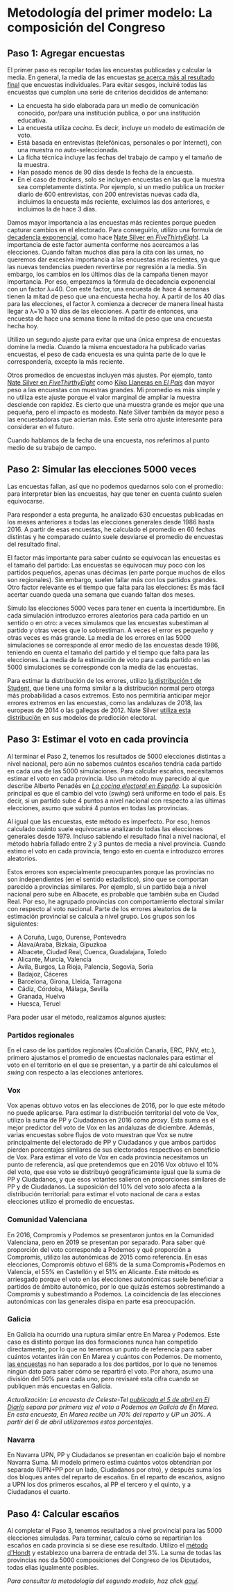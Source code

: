 # Metodología del primer modelo: La composición del Congreso

## Paso 1: Agregar encuestas

El primer paso es recopilar todas las encuestas publicadas y calcular la media. En general, la media de las encuestas [se acerca más al resultado final](https://fivethirtyeight.com/features/the-polls-are-all-right/) que encuestas individuales. Para evitar sesgos, incluiré todas las encuestas que cumplan una serie de criterios decididos de antemano:
* La encuesta ha sido elaborada para un medio de comunicación conocido, por/para una institución publica, o por una institución educativa.
* La encuesta utiliza *cocina*. Es decir, incluye un modelo de estimación de voto.
* Está basada en entrevistas (telefónicas, personales o por Internet), con una muestra no auto-seleccionada.
* La ficha técnica incluye las fechas del trabajo de campo y el tamaño de la muestra.
* Han pasado menos de 90 días desde la fecha de la encuesta.
* En el caso de *trackers*, solo se incluyen encuestas en las que la muestra sea completamente distinta. Por ejemplo, si un medio publica un *tracker* diario de 600 entrevistas, con 200 entrevistas nuevas cada día, incluimos la encuesta más reciente, excluimos las dos anteriores, e incluimos la de hace 3 días.

Damos mayor importancia a las encuestas más recientes porque pueden capturar cambios en el electorado. Para conseguirlo, utilizo una formula de [decadencia exponencial](https://en.wikipedia.org/wiki/Exponential_decay), como hace [Nate Silver en *FiveThirtyEight*](https://fivethirtyeight.com/features/how-the-fivethirtyeight-senate-forecast-model-works/). La importancia de este factor aumenta conforme nos acercamos a las elecciones. Cuando faltan muchos días para la cita con las urnas, no queremos dar excesiva importancia a las encuestas más recientes, ya que las nuevas tendencias pueden revertirse por regresión a la media. Sin embargo, los cambios en los últimos días de la campaña tienen mayor importancia. Por eso, empezamos la fórmula de decadencia exponencial con un factor λ=40. Con este factor, una encuesta de hace 4 semanas tienen la mitad de peso que una encuesta hecha hoy. A partir de los 40 días para las elecciones, el factor λ comienza a decrecer de manera lineal hasta llegar a λ=10 a 10 días de las elecciones. A partir de entonces, una encuesta de hace una semana tiene la mitad de peso que una encuesta hecha hoy.

Utilizo un segundo ajuste para evitar que una única empresa de encuestas domine la media. Cuando la misma encuestadora ha publicado varias encuestas, el peso de cada encuesta es una quinta parte de lo que le correspondería, excepto la más reciente.

Otros promedios de encuestas incluyen más ajustes. Por ejemplo, tanto [Nate Silver en *FiveThirthyEight*](https://fivethirtyeight.com/features/how-the-fivethirtyeight-senate-forecast-model-works/) como [Kiko Llaneras en *El País*](https://elpais.com/politica/2018/11/28/actualidad/1543408692_128203.html) dan mayor peso a las encuestas con muestras grandes. Mi promedio es más simple y no utiliza este ajuste porque el valor marginal de ampliar la muestra desciende con rapidez. Es cierto que una muestra grande es mejor que una pequeña, pero el impacto es modesto. Nate Silver también da mayor peso a las encuestadoras que aciertan más. Este sería otro ajuste interesante para considerar en el futuro.

Cuando hablamos de la fecha de una encuesta, nos referimos al punto medio de su trabajo de campo.

## Paso 2: Simular las elecciones 5000 veces

Las encuestas fallan, así que no podemos quedarnos solo con el promedio: para interpretar bien las encuestas, hay que tener en cuenta cuánto suelen equivocarse.

Para responder a esta pregunta, he analizado 630 encuestas publicadas en los meses anteriores a todas las elecciones generales desde 1986 hasta 2016. A partir de esas encuestas, he calculado el promedio en 60 fechas distintas y he comparado cuánto suele desviarse el promedio de encuestas del resultado final.

El factor más importante para saber cuánto se equivocan las encuestas es el tamaño del partido: Las encuestas se equivocan muy poco con los partidos pequeños, apenas unas décimas (en parte porque muchos de ellos son regionales). Sin embargo, suelen fallar más con los partidos grandes. Otro factor relevante es el tiempo que falta para las elecciones: Es más fácil acertar cuando queda una semana que cuando faltan dos meses.

Simulo las elecciones 5000 veces para tener en cuenta la incertidumbre. En cada simulación introduzco errores aleatorios para cada partido en un sentido o en otro: a veces simulamos que las encuestas subestiman al partido y otras veces que lo sobrestiman. A veces el error es pequeño y otras veces es más grande. La media de los errores en las 5000 simulaciones se corresponde al error medio de las encuestas desde 1986, teniendo en cuenta el tamaño del partido y el tiempo que falta para las elecciones. La media de la estimación de voto para cada partido en las 5000 simulaciones se corresponde con la media de las encuestas.

Para estimar la distribución de los errores, utilizo [la distribución t de Student](https://es.wikipedia.org/wiki/Distribuci%C3%B3n_t_de_Student), que tiene una forma similar a la distribución normal pero otorga más probabilidad a casos extremos. Esto nos permitiría anticipar mejor errores extremos en las encuestas, como las andaluzas de 2018, las europeas de 2014 o las gallegas de 2012. Nate Silver [utiliza esta distribución](https://fivethirtyeight.com/features/election-update-why-our-model-is-more-bullish-than-others-on-trump/) en sus modelos de predicción electoral.

## Paso 3: Estimar el voto en cada provincia

Al terminar el Paso 2, tenemos los resultados de 5000 elecciones distintas a nivel nacional, pero aún no sabemos cuántos escaños tendría cada partido en cada una de las 5000 simulaciones. Para calcular escaños, necesitamos estimar el voto en cada provincia. Uso un método muy parecido al que describe Alberto Penadés en [*La cocina electoral en España*](https://www.catarata.org/libro/la-cocina-electoral-en-espana_93255/). La suposición principal es que el cambio del voto (*swing*) será uniforme en todo el país. Es decir, si un partido sube 4 puntos a nivel nacional con respecto a las últimas elecciones, asumo que subirá 4 puntos en todas las provincias.

Al igual que las encuestas, este método es imperfecto. Por eso, hemos calculado cuánto suele equivocarse analizando todas las elecciones generales desde 1979. Incluso sabiendo el resultado final a nivel nacional, el método habría fallado entre 2 y 3 puntos de media a nivel provincia. Cuando estimo el voto en cada provincia, tengo esto en cuenta e introduzco errores aleatorios.

Estos errores son especialmente preocupantes porque las provincias no son independientes (en el sentido estadístico), sino que se comportan parecido a provincias similares. Por ejemplo, si un partido baja a nivel nacional pero sube en Albacete, es probable que también suba en Ciudad Real. Por eso, he agrupado provincias con comportamiento electoral similar con respecto al voto nacional. Parte de los errores aleatorios de la estimación provincial se calcula a nivel grupo. Los grupos son los siguientes:
* A Coruña, Lugo, Ourense, Pontevedra
* Álava/Araba, Bizkaia, Gipuzkoa
* Albacete, Ciudad Real, Cuenca, Guadalajara, Toledo
* Alicante, Murcia, Valencia
* Ávila, Burgos, La Rioja, Palencia, Segovia, Soria
* Badajoz, Cáceres
* Barcelona, Girona, Lleida, Tarragona
* Cádiz, Córdoba, Málaga, Sevilla
* Granada, Huelva
* Huesca, Teruel

Para poder usar el método, realizamos algunos ajustes:

### Partidos regionales
En el caso de los partidos regionales (Coalición Canaria, ERC, PNV, etc.), primero ajustamos el promedio de encuestas nacionales para estimar el voto en el territorio en el que se presentan, y a partir de ahí calculamos el *swing* con respecto a las elecciones anteriores.

### Vox
Vox apenas obtuvo votos en las elecciones de 2016, por lo que este método no puede aplicarse. Para estimar la distribución territorial del voto de Vox, utilizo la suma de PP y Ciudadanos en 2016 como *proxy*. Esta suma es el mejor predictor del voto de Vox en las andaluzas de diciembre. Además, varias encuestas sobre flujos de voto muestran que Vox se nutre principalmente del electorado de PP y Ciudadanos y que ambos partidos pierden porcentajes similares de sus electorados respectivos en beneficio de Vox.  Para estimar el voto de Vox en cada provincia necesitamos un punto de referencia, así que pretendemos que en 2016 Vox obtuvo el 10% del voto, que ese voto se distribuyó geográficamente igual que la suma de PP y Ciudadanos, y que esos votantes salieron en proporciones similares de PP y de Ciudadanos. La suposición del 10% del voto solo afecta a la distribución territorial: para estimar el voto nacional de cara a estas elecciones utilizo el promedio de encuestas.

### Comunidad Valenciana
En 2016, Compromís y Podemos se presentaron juntos en la Comunidad Valenciana, pero en 2019 se presentan por separado. Para saber qué proporción del voto corresponde a Podemos y qué proporción a Compromís, utilizo las autonómicas de 2015 como referencia. En esas elecciones, Compromís obtuvo el 68% de la suma Compromís+Podemos en Valencia, el 55% en Castellón y el 51% en Alicante. Este método es arriesgado porque el voto en las elecciones autonómicas suele beneficiar a partidos de ámbito autonómico, por lo que quizás estemos sobrestimando a Compromís y subestimando a Podemos. La coincidencia de las elecciones autonómicas con las generales disipa en parte esa preocupación.

### Galicia
En Galicia ha ocurrido una ruptura similar entre En Marea y Podemos. Este caso es distinto porque las dos formaciones nunca han competido directamente, por lo que no tenemos un punto de referencia para saber cuántos votantes irán con En Marea y cuántos con Podemos. De momento, [las encuestas](https://www.lavozdegalicia.es/noticia/elecciones/2019/03/23/centroderecha-gana-izquierda-galicia-pese-remontada-socialistas/00031553367812157389682.htm) no han separado a los dos partidos, por lo que no tenemos ningún dato para saber cómo se repartirá el voto. Por ahora, asumo una división del 50% para cada uno, pero revisaré esta cifra cuando se publiquen más encuestas en Galicia.

*Actualización: La encuesta de Celeste-Tel [publicada el 5 de abril en El Diario](https://www.eldiario.es/politica/mantiene-Ciudadanos-perderia-votantes-Vox_0_885062121.html) separa por primera vez el voto a Podemos en Galicia de En Marea. En esta encuesta, En Marea recibe un 70% del reparto y UP un 30%. A partir del 6 de abril utilizaremos estos porcentajes.*

### Navarra
En Navarra UPN, PP y Ciudadanos se presentan en coalición bajo el nombre Navarra Suma. Mi modelo primero estima cuántos votos obtendrían por separado (UPN+PP por un lado, Ciudadanos por otro), y después suma los dos bloques antes del reparto de escaños. En el reparto de escaños, asigno a UPN los dos primeros escaños, al PP el tercero y el quinto, y a Ciudadanos el cuarto.

## Paso 4: Calcular escaños

Al completar el Paso 3, tenemos resultados a nivel provincial para las 5000 elecciones simuladas. Para terminar, calculo cómo se repartirían los escaños en cada provincia si se diese ese resultado. Utilizo el [método d'Hondt](https://es.wikipedia.org/wiki/Sistema_D%27Hondt) y establezco una barrera de entrada del 3%. La suma de todas las provincias nos da 5000 composiciones del Congreso de los Diputados, todas ellas igualmente posibles.

*Para consultar la metodología del segundo modelo, haz click [aquí](https://www.inakiarbeloa.com/metodologia-del-segundo-modelo-la-eleccion-del-presidente-2).*